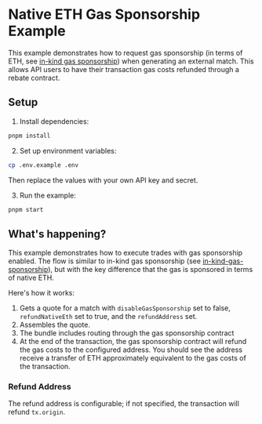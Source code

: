 # Native ETH Gas Sponsorship Example

This example demonstrates how to request gas sponsorship (in terms of ETH, see [in-kind gas sponsorship](../in-kind-gas-sponsorship/README.md)) when generating an external match. This allows API users to have their transaction gas costs refunded through a rebate contract.

## Setup

1. Install dependencies:
```bash
pnpm install
```

2. Set up environment variables:
```bash
cp .env.example .env
```
Then replace the values with your own API key and secret.

3. Run the example:
```bash
pnpm start
```

## What's happening?

This example demonstrates how to execute trades with gas sponsorship enabled. The flow is similar to in-kind gas sponsorship (see [in-kind-gas-sponsorship](../in-kind-gas-sponsorship/README.md)), but with the key difference that the gas is sponsored in terms of native ETH.

Here's how it works:

1. Gets a quote for a match with `disableGasSponsorship` set to false, `refundNativeEth` set to true, and the `refundAddress` set.
2. Assembles the quote.
3. The bundle includes routing through the gas sponsorship contract
4. At the end of the transaction, the gas sponsorship contract will refund the gas costs to the configured address. You should see the address receive a transfer of ETH approximately equivalent to the gas costs of the transaction.

### Refund Address
The refund address is configurable; if not specified, the transaction will refund `tx.origin`.